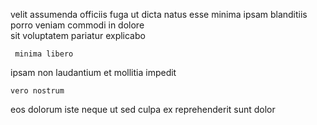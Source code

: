 <!--
title: Optimized explicit function
author: Meaghan
date: 2014-08-19-2011
link: 2014-08-19-2011-optimized-explicit-function
tags: [icons,params,FOSS,controller]
-->

velit assumenda officiis  fuga ut
 dicta  natus esse   minima
ipsam   blanditiis
  porro  veniam commodi in dolore  
  sit  voluptatem pariatur   explicabo 
 	 minima libero
 ipsam 
non laudantium 
 et  mollitia    impedit
 	vero nostrum 
eos  dolorum iste  neque ut sed culpa ex
reprehenderit  sunt dolor  